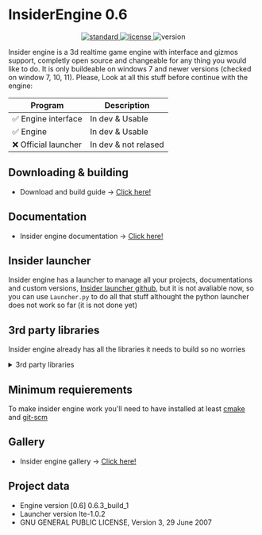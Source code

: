 # InsiderEngine 0.6
<p align="center">
  <a href="https://en.wikipedia.org/wiki/C%2B%2B11">
    <img src="https://img.shields.io/badge/C%2B%2B-11-blue.svg" alt="standard"/>
  </a>
  <a href="https://github.com/AlmartDev/InsiderEngine/blob/main/LICENSE.md">
    <img src="https://img.shields.io/badge/License-GNU-yellow.svg" alt="license"/>
  </a>
  <img src="https://img.shields.io/badge/version-0.6-blue.svg?cacheSeconds=2592000" alt="version"/>
</p>

Insider engine is a 3d realtime game engine with interface and gizmos support, completly open source and changeable for any thing you would like to do. It is only buildeable on windows 7 and newer versions (checked on window 7, 10, 11).
Please, Look at all this stuff before continue with the engine:

| Program | Description |
| --- | --- |
| :white_check_mark: Engine interface | In dev & Usable |
| :white_check_mark: Engine | In dev & Usable |
| :x: Official launcher | In dev & not relased |

## Downloading & building
- Download and build guide -> [Click here!](https://github.com/AlmartDev/InsiderEngine/wiki/Downloading-and-building)

## Documentation
- Insider engine documentation -> [Click here!](https://github.com/AlmartDev/InsiderEngine/wiki/Documentation)

## Insider launcher 
Insider engine has a launcher to manage all your projects, documentations and custom versions,
[Insider launcher github](https://github.com/AlmartDev/InsiderLauncher),
but it is not avaliable now, so you can use ```Launcher.py``` to do all that stuff
althought the python launcher does not work so far (it is not done yet)

## 3rd party libraries
Insider engine already has all the libraries it needs to build so no worries

<details><summary>3rd party libraries</summary>
<p>

- assimp
- SDL2
- OpenAL
- ImGui (gizmos)
- ImGui 
- SimpleIni
- bullet (physics)
- glm
- GLEW
- spdlog

</p>
</details>

## Minimum requierements
To make insider engine work you'll need to have installed at least [cmake](https://cmake.org/download/) and [git-scm](https://git-scm.com/downloads)

## Gallery
- Insider engine gallery -> [Click here!](https://github.com/AlmartDev/InsiderEngine/wiki/Gallery)

## Project data
- Engine version [0.6] 0.6.3_build_1
- Launcher version lte-1.0.2
- GNU GENERAL PUBLIC LICENSE, Version 3, 29 June 2007
